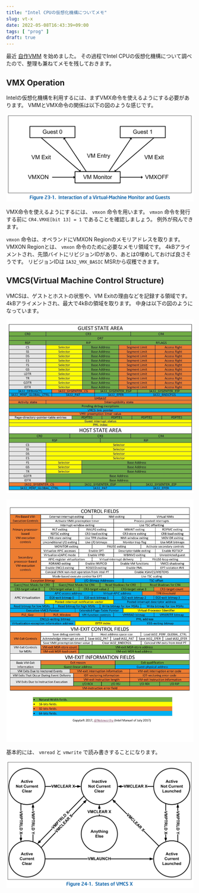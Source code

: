 ```yaml
---
title: "Intel CPUの仮想化機構についてメモ"
slug: vt-x
date: 2022-05-08T16:43:39+09:00
tags: [ "prog" ]
draft: true
---
```


最近 [自作VMM](https://github.com/Totsugekitai/tvisor) を始めました。
その過程でIntel CPUの仮想化機構について調べたので、整理も兼ねてメモを残しておきます。

## VMX Operation

Intelの仮想化機構を利用するには、まずVMX命令を使えるようにする必要があります。
VMMとVMX命令の関係は以下の図のような感じです。

![VMMとVMX命令の関係図](./vmx_interaction.png "図はIntel SDMより引用")

VMX命令を使えるようにするには、 `vmxon` 命令を用います。
`vmxon` 命令を発行する前に `CR4.VMXE[bit 13] = 1` であることを確認しましょう。
例外が飛んできます。

`vmxon` 命令は、オペランドにVMXON Regionのメモリアドレスを取ります。
VMXON Regionとは、 `vmxon` 命令のために必要なメモリ領域です。
4kBアライメントされ、先頭バイトにリビジョンIDがあり、あとは0埋めしておけば良さそうです。
リビジョンIDは `IA32_VMX_BASIC` MSRから収穫できます。

## VMCS(Virtual Machine Control Structure)

VMCSは、ゲストとホストの状態や、VM Exitの理由などを記録する領域です。
4kBアライメントされ、最大で4kBの領域を取ります。
中身は以下の図のようになっています。

![VMCSの早見表1](./VMCS-page-layout-1.jpg "VMCS早見表1")

![VMCSの早見表2](./VMCS-page-layout-2.jpg "VMCS早見表2")

基本的には、 `vmread` と `vmwrite` で読み書きすることになります。

![VMCSの状態遷移表](./vmcs_state.png "VMCSは状態を持つ")